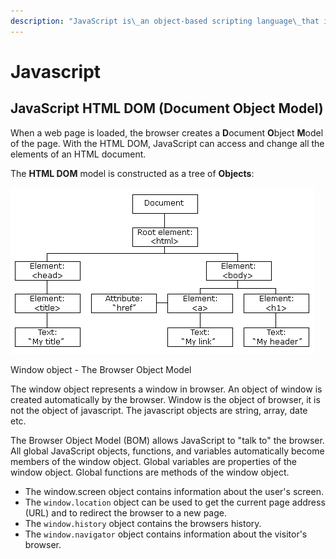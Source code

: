 ```yaml
---
description: "JavaScript is\_an object-based scripting language\_that is lightweight and cross-platform.JavaScript is not compiled but translated. The JavaScript Translator (embedded in browser) is responsible to tr"
---
```


# Javascript

## JavaScript HTML DOM \(Document Object Model\)

When a web page is loaded, the browser creates a **D**ocument **O**bject **M**odel of the page. With the HTML DOM, JavaScript can access and change all the elements of an HTML document.

The **HTML DOM** model is constructed as a tree of **Objects**:

![The HTML DOM Tree of Objects](../.gitbook/assets/image%20%283%29.png)

Window object - The Browser Object Model

The window object represents a window in browser. An object of window is created automatically by the browser. Window is the object of browser, it is not the object of javascript. The javascript objects are string, array, date etc.

The Browser Object Model \(BOM\) allows JavaScript to "talk to" the browser. All global JavaScript objects, functions, and variables automatically become members of the window object. Global variables are properties of the window object. Global functions are methods of the window object.

* The window.screen object contains information about the user's screen.
*  The `window.location` object can be used to get the current page address \(URL\) and to redirect the browser to a new page.
*  The `window.history` object contains the browsers history.
*  The `window.navigator` object contains information about the visitor's browser.

